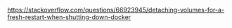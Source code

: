 https://stackoverflow.com/questions/66923945/detaching-volumes-for-a-fresh-restart-when-shutting-down-docker